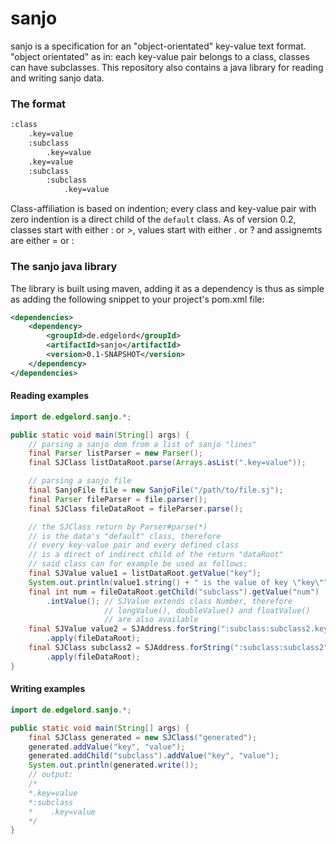 # sanjo

sanjo is a specification for an "object-orientated" key-value text format. "object orientated" as in: each key-value pair belongs to a class, classes can have subclasses.
This repository also contains a java library for reading and writing sanjo data.

### The format

```bash
:class
    .key=value
    :subclass
        .key=value
    .key=value
    :subclass
        :subclass
            .key=value
```

Class-affiliation is based on indention; every class and key-value pair with zero indention is a direct child of the `default` class.
As of version 0.2, classes start with either : or >, values start with either . or ? and assignemts are either = or :

### The sanjo java library

The library is built using maven, adding it as a dependency is thus as simple as adding the following snippet to your project's pom.xml file:

```xml
<dependencies>
    <dependency>
        <groupId>de.edgelord</groupId>
        <artifactId>sanjo</artifactId>
        <version>0.1-SNAPSHOT</version>
    </dependency>
</dependencies>
```

#### Reading examples

```java
import de.edgelord.sanjo.*;

public static void main(String[] args) {
    // parsing a sanjo dom from a list of sanjo "lines"
    final Parser listParser = new Parser();
    final SJClass listDataRoot.parse(Arrays.asList(".key=value"));

    // parsing a sanjo file
    final SanjoFile file = new SanjoFile("/path/to/file.sj");
    final Parser fileParser = file.parser();
    final SJClass fileDataRoot = fileParser.parse();

    // the SJClass return by Parser#parse(*)
    // is the data's "default" class, therefore 
    // every key-value pair and every defined class
    // is a direct of indirect child of the return "dataRoot"
    // said class can for example be used as follows:
    final SJValue value1 = listDataRoot.getValue("key");
    System.out.println(value1.string() + " is the value of key \"key\""");
    final int num = fileDataRoot.getChild("subclass").getValue("num")
        .intValue(); // SJValue extends class Number, therefore
                     // longValue(), doubleValue() and floatValue()
                     // are also available
    final SJValue value2 = SJAddress.forString(":subclass:subclass2.key")
        .apply(fileDataRoot);
    final SJClass subclass2 = SJAddress.forString(":subclass:subclass2")
        .apply(fileDataRoot);
}
```

#### Writing examples

```java
import de.edgelord.sanjo.*;

public static void main(String[] args) {
    final SJClass generated = new SJClass("generated");
    generated.addValue("key", "value");
    generated.addChild("subclass").addValue("key", "value");
    System.out.println(generated.write());
    // output:
    /*
    *.key=value
    *:subclass
    *    .key=value
    */
}
```



